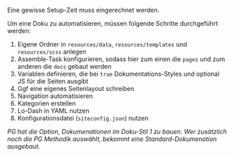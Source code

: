 Eine gewisse Setup-Zeit muss eingerechnet werden. 

Um eine Doku zu automatisieren, müssen folgende Schritte durchgeführt werden: 

1. Eigene Ordner in `resources/data`, `resources/templates` und `resources/scss` anlegen
2. Assemble-Task konfigurieren, sodass hier zum einen die `pages` und zum anderen die `docs` gebaut werden
3. Variablen definieren, die bei `true` Dokumentations-Styles und optional JS für die Seiten ausgibt
4. Ggf eine eigenes Seitenlayout schreiben 
5. Navigation automatisieren 
6. Kategorien erstellen
7. Lo-Dash in YAML nutzen
8. Konfigurationsdatei (`siteconfig.json`) nutzen

_PG hat die Option, Dokumenationen im Doku-Stil 1 zu bauen. Wer zusätzlich noch die PG Methodik auswählt, bekommt eine Standard-Dokumenation ausgebaut._